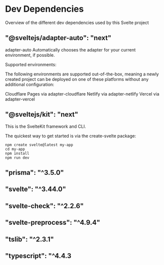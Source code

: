 # Dev Dependencies

Overview of the different dev dependencies used by this Svelte project

## "@sveltejs/adapter-auto": "next"

adapter-auto
Automatically chooses the adapter for your current environment, if possible.

Supported environments:

The following environments are supported out-of-the-box, meaning a newly created project can be deployed on one of these platforms without any additional configuration:

Cloudflare Pages via adapter-cloudflare
Netlify via adapter-netlify
Vercel via adapter-vercel

## "@sveltejs/kit": "next"

This is the SvelteKit framework and CLI.

The quickest way to get started is via the create-svelte package:

```
npm create svelte@latest my-app
cd my-app
npm install
npm run dev
```

## "prisma": "^3.5.0"

## "svelte": "^3.44.0"

## "svelte-check": "^2.2.6"

## "svelte-preprocess": "^4.9.4"

## "tslib": "^2.3.1"

## "typescript": "^4.4.3
